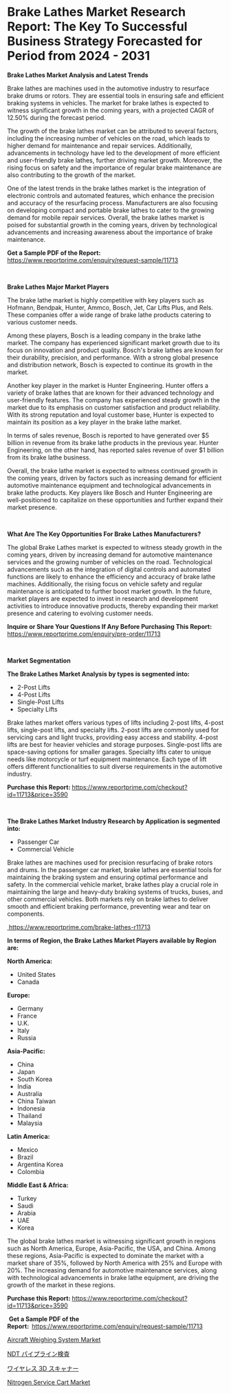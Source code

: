 <p><h1>Brake Lathes Market Research Report: The Key To Successful Business Strategy Forecasted for Period from 2024 - 2031</h1></p><p><strong>Brake Lathes Market Analysis and Latest Trends</strong></p>
<p><p>Brake lathes are machines used in the automotive industry to resurface brake drums or rotors. They are essential tools in ensuring safe and efficient braking systems in vehicles. The market for brake lathes is expected to witness significant growth in the coming years, with a projected CAGR of 12.50% during the forecast period.</p><p>The growth of the brake lathes market can be attributed to several factors, including the increasing number of vehicles on the road, which leads to higher demand for maintenance and repair services. Additionally, advancements in technology have led to the development of more efficient and user-friendly brake lathes, further driving market growth. Moreover, the rising focus on safety and the importance of regular brake maintenance are also contributing to the growth of the market.</p><p>One of the latest trends in the brake lathes market is the integration of electronic controls and automated features, which enhance the precision and accuracy of the resurfacing process. Manufacturers are also focusing on developing compact and portable brake lathes to cater to the growing demand for mobile repair services. Overall, the brake lathes market is poised for substantial growth in the coming years, driven by technological advancements and increasing awareness about the importance of brake maintenance.</p></p>
<p><strong>Get a Sample PDF of the Report:&nbsp;</strong> <a href="https://www.reportprime.com/enquiry/request-sample/11713">https://www.reportprime.com/enquiry/request-sample/11713</a></p>
<p>&nbsp;</p>
<p><strong>Brake Lathes Major Market Players</strong></p>
<p><p>The brake lathe market is highly competitive with key players such as Hofmann, Bendpak, Hunter, Ammco, Bosch, Jet, Car Lifts Plus, and Rels. These companies offer a wide range of brake lathe products catering to various customer needs.</p><p>Among these players, Bosch is a leading company in the brake lathe market. The company has experienced significant market growth due to its focus on innovation and product quality. Bosch's brake lathes are known for their durability, precision, and performance. With a strong global presence and distribution network, Bosch is expected to continue its growth in the market.</p><p>Another key player in the market is Hunter Engineering. Hunter offers a variety of brake lathes that are known for their advanced technology and user-friendly features. The company has experienced steady growth in the market due to its emphasis on customer satisfaction and product reliability. With its strong reputation and loyal customer base, Hunter is expected to maintain its position as a key player in the brake lathe market.</p><p>In terms of sales revenue, Bosch is reported to have generated over $5 billion in revenue from its brake lathe products in the previous year. Hunter Engineering, on the other hand, has reported sales revenue of over $1 billion from its brake lathe business.</p><p>Overall, the brake lathe market is expected to witness continued growth in the coming years, driven by factors such as increasing demand for efficient automotive maintenance equipment and technological advancements in brake lathe products. Key players like Bosch and Hunter Engineering are well-positioned to capitalize on these opportunities and further expand their market presence.</p></p>
<p>&nbsp;</p>
<p><strong>What Are The Key Opportunities For Brake Lathes Manufacturers?</strong></p>
<p><p>The global Brake Lathes market is expected to witness steady growth in the coming years, driven by increasing demand for automotive maintenance services and the growing number of vehicles on the road. Technological advancements such as the integration of digital controls and automated functions are likely to enhance the efficiency and accuracy of brake lathe machines. Additionally, the rising focus on vehicle safety and regular maintenance is anticipated to further boost market growth. In the future, market players are expected to invest in research and development activities to introduce innovative products, thereby expanding their market presence and catering to evolving customer needs.</p></p>
<p><strong>Inquire or Share Your Questions If Any Before Purchasing This Report:</strong> <a href="https://www.reportprime.com/enquiry/pre-order/11713">https://www.reportprime.com/enquiry/pre-order/11713</a></p>
<p>&nbsp;</p>
<p><strong>Market Segmentation</strong></p>
<p><strong>The Brake Lathes Market Analysis by types is segmented into:</strong></p>
<p><ul><li>2-Post Lifts</li><li>4-Post Lifts</li><li>Single-Post Lifts</li><li>Specialty Lifts</li></ul></p>
<p><p>Brake lathes market offers various types of lifts including 2-post lifts, 4-post lifts, single-post lifts, and specialty lifts. 2-post lifts are commonly used for servicing cars and light trucks, providing easy access and stability. 4-post lifts are best for heavier vehicles and storage purposes. Single-post lifts are space-saving options for smaller garages. Specialty lifts cater to unique needs like motorcycle or turf equipment maintenance. Each type of lift offers different functionalities to suit diverse requirements in the automotive industry.</p></p>
<p><strong>Purchase this Report:&nbsp;</strong><a href="https://www.reportprime.com/checkout?id=11713&price=3590">https://www.reportprime.com/checkout?id=11713&price=3590</a></p>
<p>&nbsp;</p>
<p><strong>The Brake Lathes Market Industry Research by Application is segmented into:</strong></p>
<p><ul><li>Passenger Car</li><li>Commercial Vehicle</li></ul></p>
<p><p>Brake lathes are machines used for precision resurfacing of brake rotors and drums. In the passenger car market, brake lathes are essential tools for maintaining the braking system and ensuring optimal performance and safety. In the commercial vehicle market, brake lathes play a crucial role in maintaining the large and heavy-duty braking systems of trucks, buses, and other commercial vehicles. Both markets rely on brake lathes to deliver smooth and efficient braking performance, preventing wear and tear on components.</p></p>
<p><a href="https://www.reportprime.com/brake-lathes-r11713">&nbsp;https://www.reportprime.com/brake-lathes-r11713</a></p>
<p><strong>In terms of Region, the Brake Lathes Market Players available by Region are:</strong></p>
<p>
    <p> <strong> North America: </strong>
        <ul>
            <li>United States</li>
            <li>Canada</li>
        </ul>
        </p> 
    <p> <strong> Europe: </strong>
        <ul>
            <li>Germany</li>
            <li>France</li>
            <li>U.K.</li>
            <li>Italy</li>
            <li>Russia</li>
        </ul>
        </p> 
    <p> <strong> Asia-Pacific: </strong>
        <ul>
            <li>China</li>
            <li>Japan</li>
            <li>South Korea</li>
            <li>India</li>
            <li>Australia</li>
            <li>China Taiwan</li>
            <li>Indonesia</li>
            <li>Thailand</li>
            <li>Malaysia</li>
        </ul>
        </p> 
    <p> <strong> Latin America: </strong>
        <ul>
            <li>Mexico</li>
            <li>Brazil</li>
            <li>Argentina Korea</li>
            <li>Colombia</li>
        </ul>
        </p> 
    <p> <strong> Middle East & Africa: </strong>
        <ul>
            <li>Turkey</li>
            <li>Saudi</li>
            <li>Arabia</li>
            <li>UAE</li>
            <li>Korea</li>
        </ul>
    </p>
    </p>
<p><p>The global brake lathes market is witnessing significant growth in regions such as North America, Europe, Asia-Pacific, the USA, and China. Among these regions, Asia-Pacific is expected to dominate the market with a market share of 35%, followed by North America with 25% and Europe with 20%. The increasing demand for automotive maintenance services, along with technological advancements in brake lathe equipment, are driving the growth of the market in these regions.</p></p>
<p><strong>Purchase this Report: </strong><a href="https://www.reportprime.com/checkout?id=11713&price=3590">https://www.reportprime.com/checkout?id=11713&price=3590</a></p>
<p>&nbsp;<strong>Get a Sample PDF of the Report:&nbsp;&nbsp;</strong><a href="https://www.reportprime.com/enquiry/request-sample/11713">https://www.reportprime.com/enquiry/request-sample/11713</a></p>
<p><strong></strong></p>
<p><p><a href="https://github.com/kufem1/Market-Research-Report-List-2/blob/main/aircraft-weighing-system-market.md">Aircraft Weighing System Market</a></p><p><a href="https://github.com/VernieBarton2023/Market-Research-Report-List-1/blob/main/270092169435.md">NDT パイプライン検査</a></p><p><a href="https://github.com/LenoraKris2023/Market-Research-Report-List-1/blob/main/436898769434.md">ワイヤレス 3D スキャナー</a></p><p><a href="https://github.com/singletonthaxterkelliehr2df/Market-Research-Report-List-2/blob/main/nitrogen-service-cart-market.md">Nitrogen Service Cart Market</a></p></p>